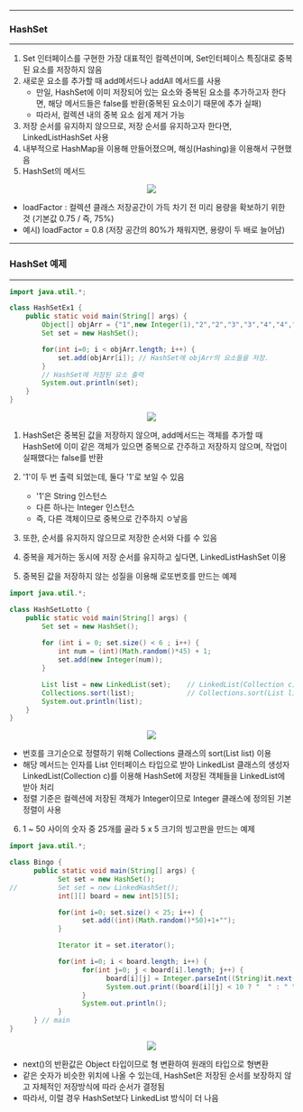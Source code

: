 -----
### HashSet
-----
1. Set 인터페이스를 구현한 가장 대표적인 컬렉션이며, Set인터페이스 특징대로 중복된 요소를 저장하지 않음
2. 새로운 요소를 추가할 때 add메서드나 addAll 메서드를 사용
   - 만일, HashSet에 이미 저장되어 있는 요소와 중복된 요소를 추가하고자 한다면, 해당 메서드들은 false를 반환(중복된 요소이기 때문에 추가 실패)
   - 따라서, 컬렉션 내의 중복 요소 쉽게 제거 가능
3. 저장 순서를 유지하지 않으므로, 저장 순서를 유지하고자 한다면, LinkedListHashSet 사용
4. 내부적으로 HashMap을 이용해 만들어졌으며, 해싱(Hashing)을 이용해서 구현했음
5. HashSet의 메서드
<div align="center">
<img src="https://github.com/sooyounghan/Java/assets/34672301/f30417fd-94ff-446d-b469-6cf5be9b2fed">
</div>

  - loadFactor : 컬렉션 클래스 저장공간이 가득 차기 전 미리 용량을 확보하기 위한 것 (기본값 0.75 / 즉, 75%)
  - 예시) loadFactor = 0.8 (저장 공간의 80%가 채워지면, 용량이 두 배로 늘어남)

-----
### HashSet 예제
-----
```java
import java.util.*;

class HashSetEx1 {
	public static void main(String[] args) {
		Object[] objArr = {"1",new Integer(1),"2","2","3","3","4","4","4"};
		Set set = new HashSet();

		for(int i=0; i < objArr.length; i++) {
			set.add(objArr[i]);	// HashSet에 objArr의 요소들을 저장.
		}
		// HashSet에 저장된 요소 출력
		System.out.println(set);	
	}
}
```
<div align="center">
<img src="https://github.com/sooyounghan/Java/assets/34672301/48242498-d033-432e-aa53-962b4836c737">
</div>

1. HashSet은 중복된 값을 저장하지 않으며, add메서드는 객체를 추가할 때 HashSet에 이미 같은 객체가 있으면 중복으로 간주하고 저장하지 않으며, 작업이 실패했다는 false를 반환
2. '1'이 두 번 출력 되었는데, 둘다 '1'로 보일 수 있음
   - '1'은 String 인스턴스
   - 다른 하나는 Integer 인스턴스
   - 즉, 다른 객체이므로 중복으로 간주하지 ㅇ낳음
3. 또한, 순서를 유지하지 않으므로 저장한 순서와 다를 수 있음
4. 중복을 제거하는 동시에 저장 순서를 유지하고 싶다면, LinkedListHashSet 이용

5. 중복된 값을 저장하지 않는 성질을 이용해 로또번호를 만드는 예제
```java
import java.util.*;

class HashSetLotto {
	public static void main(String[] args) {
		Set set = new HashSet();
		
		for (int i = 0; set.size() < 6 ; i++) {
			int num = (int)(Math.random()*45) + 1;
			set.add(new Integer(num));
		}

		List list = new LinkedList(set);	// LinkedList(Collection c)
		Collections.sort(list);				// Collections.sort(List list)
		System.out.println(list);
	}
}
```
<div align="center">
<img src="https://github.com/sooyounghan/Java/assets/34672301/a5925306-1a52-42ab-aac2-dc0747a00b63">
</div>

  - 번호를 크기순으로 정렬하기 위해 Collections 클래스의 sort(List list) 이용
  - 해당 메서드는 인자를 List 인터페이스 타입으로 받아 LinkedList 클래스의 생성자 LinkedList(Collection c)를 이용해 HashSet에 저장된 객체들을 LinkedList에 받아 처리
  - 정렬 기준은 컬렉션에 저장된 객체가 Integer이므로 Integer 클래스에 정의된 기본 정렬이 사용

6. 1 ~ 50 사이의 숫자 중 25개를 골라 5 x 5 크기의 빙고판을 만드는 예제
```java
import java.util.*; 

class Bingo { 
      public static void main(String[] args) { 
            Set set = new HashSet(); 
//          Set set = new LinkedHashSet(); 
            int[][] board = new int[5][5]; 

            for(int i=0; set.size() < 25; i++) { 
                  set.add((int)(Math.random()*50)+1+""); 
            } 

            Iterator it = set.iterator(); 

            for(int i=0; i < board.length; i++) { 
                  for(int j=0; j < board[i].length; j++) { 
                        board[i][j] = Integer.parseInt((String)it.next());
                        System.out.print((board[i][j] < 10 ? "  " : " ") + board[i][j]); 
                  } 
                  System.out.println(); 
            } 
      } // main
} 
```
<div align="center">
<img src="https://github.com/sooyounghan/Java/assets/34672301/c4d8aaa2-2550-4072-a060-1cb6a8c133e7">
</div>

  - next()의 반환값은 Object 타입이므로 형 변환하여 원래의 타입으로 형변환
  - 같은 숫자가 비슷한 위치에 나올 수 있는데, HashSet은 저장된 순서를 보장하지 않고 자체적인 저장방식에 따라 순서가 결정됨
  - 따라서, 이럴 경우 HashSet보다 LinkedList 방식이 더 나음
    
